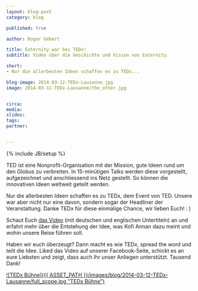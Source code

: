 ```yaml
---
layout: blog-post
category: blog

published: true

author: Roger Gebert

title: Eaternity war bei TEDx!
subtitle: Video über die Geschichte und Vision von Eaternity.

short: 
- Nur die allerbesten Ideen schaffen es zu TEDx...

blog-image: 2014-03-12-TEDx-Lausanne.jpg
image: 2014-03-12-TEDx-Lausanne/the_other.jpg


circa: 
media: 
slides:
tags:
partner:


---
```



{% include JB/setup %}



TED ist eine Nonprofit-Organisation mit der Mission, gute Ideen rund um den Globus zu verbreiten. In 15-minütigen Talks werden diese vorgestellt, aufgezeichnet und anschliessend ins Netz gestellt. So können die innovativen Ideen weltweit geteilt werden.

Nur die allerbesten Ideen schaffen es zu TEDx, dem Event von TED. Unsere war aber nicht nur eine davon, sondern sogar der Headliner der Veranstaltung. Danke TEDx für diese einmalige Chance, wir lieben Euch! : )

Schaut Euch [das Video][1] (mit deutschen und englischen Untertiteln) an und erfahrt mehr über die Entstehung der Idee, was Kofi Annan dazu meint und wohin unsere Reise führen soll. 

Haben wir euch überzeugt? Dann macht es wie TEDx, spread the word und teilt die Idee. Liked das Video auf unserer Facebook-Seite, schickt es an eure Liebsten und zeigt, dass auch Ihr unser Anliegen unterstützt. Tausend Dank!

[![TEDx Bühne]({{ ASSET_PATH }}/images/blog/2014-03-12-TEDx-Lausanne/full_scope.jpg "TEDx Bühne")][1]

[1]:http://tedxtalks.ted.com/video/Eating-is-an-environmental-actM